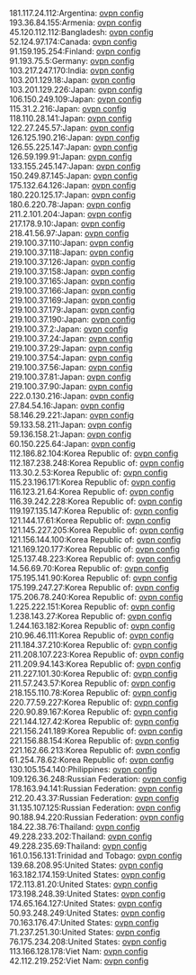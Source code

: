 181.117.24.112:Argentina: [ovpn config](vpn/181_117_24_112.ovpn)  
193.36.84.155:Armenia: [ovpn config](vpn/193_36_84_155.ovpn)  
45.120.112.112:Bangladesh: [ovpn config](vpn/45_120_112_112.ovpn)  
52.124.97.174:Canada: [ovpn config](vpn/52_124_97_174.ovpn)  
91.159.195.254:Finland: [ovpn config](vpn/91_159_195_254.ovpn)  
91.193.75.5:Germany: [ovpn config](vpn/91_193_75_5.ovpn)  
103.217.247.170:India: [ovpn config](vpn/103_217_247_170.ovpn)  
103.201.129.18:Japan: [ovpn config](vpn/103_201_129_18.ovpn)  
103.201.129.226:Japan: [ovpn config](vpn/103_201_129_226.ovpn)  
106.150.249.109:Japan: [ovpn config](vpn/106_150_249_109.ovpn)  
115.31.2.216:Japan: [ovpn config](vpn/115_31_2_216.ovpn)  
118.110.28.141:Japan: [ovpn config](vpn/118_110_28_141.ovpn)  
122.27.245.57:Japan: [ovpn config](vpn/122_27_245_57.ovpn)  
126.125.190.216:Japan: [ovpn config](vpn/126_125_190_216.ovpn)  
126.55.225.147:Japan: [ovpn config](vpn/126_55_225_147.ovpn)  
126.59.199.91:Japan: [ovpn config](vpn/126_59_199_91.ovpn)  
133.155.245.147:Japan: [ovpn config](vpn/133_155_245_147.ovpn)  
150.249.87.145:Japan: [ovpn config](vpn/150_249_87_145.ovpn)  
175.132.64.126:Japan: [ovpn config](vpn/175_132_64_126.ovpn)  
180.220.125.17:Japan: [ovpn config](vpn/180_220_125_17.ovpn)  
180.6.220.78:Japan: [ovpn config](vpn/180_6_220_78.ovpn)  
211.2.101.204:Japan: [ovpn config](vpn/211_2_101_204.ovpn)  
217.178.9.10:Japan: [ovpn config](vpn/217_178_9_10.ovpn)  
218.41.56.97:Japan: [ovpn config](vpn/218_41_56_97.ovpn)  
219.100.37.110:Japan: [ovpn config](vpn/219_100_37_110.ovpn)  
219.100.37.118:Japan: [ovpn config](vpn/219_100_37_118.ovpn)  
219.100.37.126:Japan: [ovpn config](vpn/219_100_37_126.ovpn)  
219.100.37.158:Japan: [ovpn config](vpn/219_100_37_158.ovpn)  
219.100.37.165:Japan: [ovpn config](vpn/219_100_37_165.ovpn)  
219.100.37.166:Japan: [ovpn config](vpn/219_100_37_166.ovpn)  
219.100.37.169:Japan: [ovpn config](vpn/219_100_37_169.ovpn)  
219.100.37.179:Japan: [ovpn config](vpn/219_100_37_179.ovpn)  
219.100.37.190:Japan: [ovpn config](vpn/219_100_37_190.ovpn)  
219.100.37.2:Japan: [ovpn config](vpn/219_100_37_2.ovpn)  
219.100.37.24:Japan: [ovpn config](vpn/219_100_37_24.ovpn)  
219.100.37.29:Japan: [ovpn config](vpn/219_100_37_29.ovpn)  
219.100.37.54:Japan: [ovpn config](vpn/219_100_37_54.ovpn)  
219.100.37.56:Japan: [ovpn config](vpn/219_100_37_56.ovpn)  
219.100.37.81:Japan: [ovpn config](vpn/219_100_37_81.ovpn)  
219.100.37.90:Japan: [ovpn config](vpn/219_100_37_90.ovpn)  
222.0.130.216:Japan: [ovpn config](vpn/222_0_130_216.ovpn)  
27.84.54.16:Japan: [ovpn config](vpn/27_84_54_16.ovpn)  
58.146.29.221:Japan: [ovpn config](vpn/58_146_29_221.ovpn)  
59.133.58.211:Japan: [ovpn config](vpn/59_133_58_211.ovpn)  
59.136.158.21:Japan: [ovpn config](vpn/59_136_158_21.ovpn)  
60.150.225.64:Japan: [ovpn config](vpn/60_150_225_64.ovpn)  
112.186.82.104:Korea Republic of: [ovpn config](vpn/112_186_82_104.ovpn)  
112.187.238.248:Korea Republic of: [ovpn config](vpn/112_187_238_248.ovpn)  
113.30.2.53:Korea Republic of: [ovpn config](vpn/113_30_2_53.ovpn)  
115.23.196.171:Korea Republic of: [ovpn config](vpn/115_23_196_171.ovpn)  
116.123.21.64:Korea Republic of: [ovpn config](vpn/116_123_21_64.ovpn)  
116.39.242.228:Korea Republic of: [ovpn config](vpn/116_39_242_228.ovpn)  
119.197.135.147:Korea Republic of: [ovpn config](vpn/119_197_135_147.ovpn)  
121.144.17.61:Korea Republic of: [ovpn config](vpn/121_144_17_61.ovpn)  
121.145.227.205:Korea Republic of: [ovpn config](vpn/121_145_227_205.ovpn)  
121.156.144.100:Korea Republic of: [ovpn config](vpn/121_156_144_100.ovpn)  
121.169.120.177:Korea Republic of: [ovpn config](vpn/121_169_120_177.ovpn)  
125.137.48.223:Korea Republic of: [ovpn config](vpn/125_137_48_223.ovpn)  
14.56.69.70:Korea Republic of: [ovpn config](vpn/14_56_69_70.ovpn)  
175.195.141.90:Korea Republic of: [ovpn config](vpn/175_195_141_90.ovpn)  
175.199.247.27:Korea Republic of: [ovpn config](vpn/175_199_247_27.ovpn)  
175.206.78.240:Korea Republic of: [ovpn config](vpn/175_206_78_240.ovpn)  
1.225.222.151:Korea Republic of: [ovpn config](vpn/1_225_222_151.ovpn)  
1.238.143.27:Korea Republic of: [ovpn config](vpn/1_238_143_27.ovpn)  
1.244.163.182:Korea Republic of: [ovpn config](vpn/1_244_163_182.ovpn)  
210.96.46.111:Korea Republic of: [ovpn config](vpn/210_96_46_111.ovpn)  
211.184.37.210:Korea Republic of: [ovpn config](vpn/211_184_37_210.ovpn)  
211.208.107.223:Korea Republic of: [ovpn config](vpn/211_208_107_223.ovpn)  
211.209.94.143:Korea Republic of: [ovpn config](vpn/211_209_94_143.ovpn)  
211.227.101.30:Korea Republic of: [ovpn config](vpn/211_227_101_30.ovpn)  
211.57.243.57:Korea Republic of: [ovpn config](vpn/211_57_243_57.ovpn)  
218.155.110.78:Korea Republic of: [ovpn config](vpn/218_155_110_78.ovpn)  
220.77.59.227:Korea Republic of: [ovpn config](vpn/220_77_59_227.ovpn)  
220.90.89.167:Korea Republic of: [ovpn config](vpn/220_90_89_167.ovpn)  
221.144.127.42:Korea Republic of: [ovpn config](vpn/221_144_127_42.ovpn)  
221.156.241.189:Korea Republic of: [ovpn config](vpn/221_156_241_189.ovpn)  
221.156.88.154:Korea Republic of: [ovpn config](vpn/221_156_88_154.ovpn)  
221.162.66.213:Korea Republic of: [ovpn config](vpn/221_162_66_213.ovpn)  
61.254.78.62:Korea Republic of: [ovpn config](vpn/61_254_78_62.ovpn)  
130.105.154.140:Philippines: [ovpn config](vpn/130_105_154_140.ovpn)  
109.126.36.248:Russian Federation: [ovpn config](vpn/109_126_36_248.ovpn)  
178.163.94.141:Russian Federation: [ovpn config](vpn/178_163_94_141.ovpn)  
212.20.43.37:Russian Federation: [ovpn config](vpn/212_20_43_37.ovpn)  
31.135.107.125:Russian Federation: [ovpn config](vpn/31_135_107_125.ovpn)  
90.188.94.220:Russian Federation: [ovpn config](vpn/90_188_94_220.ovpn)  
184.22.38.76:Thailand: [ovpn config](vpn/184_22_38_76.ovpn)  
49.228.233.202:Thailand: [ovpn config](vpn/49_228_233_202.ovpn)  
49.228.235.69:Thailand: [ovpn config](vpn/49_228_235_69.ovpn)  
161.0.156.131:Trinidad and Tobago: [ovpn config](vpn/161_0_156_131.ovpn)  
139.68.208.95:United States: [ovpn config](vpn/139_68_208_95.ovpn)  
163.182.174.159:United States: [ovpn config](vpn/163_182_174_159.ovpn)  
172.113.81.20:United States: [ovpn config](vpn/172_113_81_20.ovpn)  
173.198.248.39:United States: [ovpn config](vpn/173_198_248_39.ovpn)  
174.65.164.127:United States: [ovpn config](vpn/174_65_164_127.ovpn)  
50.93.248.249:United States: [ovpn config](vpn/50_93_248_249.ovpn)  
70.163.176.47:United States: [ovpn config](vpn/70_163_176_47.ovpn)  
71.237.251.30:United States: [ovpn config](vpn/71_237_251_30.ovpn)  
76.175.234.208:United States: [ovpn config](vpn/76_175_234_208.ovpn)  
113.166.128.178:Viet Nam: [ovpn config](vpn/113_166_128_178.ovpn)  
42.112.219.252:Viet Nam: [ovpn config](vpn/42_112_219_252.ovpn)  
